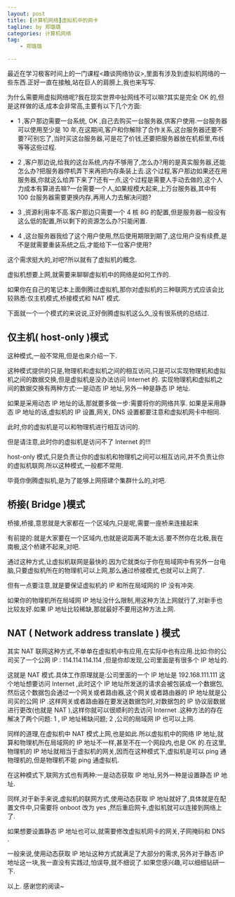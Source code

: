 ```yaml
---
layout: post  
title: [计算机网络]虚拟机中的网卡
tagline: by 郑璐璐
categories: 计算机网络  
tag: 
    - 郑璐璐

---
```


最近在学习极客时间上的一门课程<趣谈网络协议>,里面有涉及到虚拟机网络的一些东西.正好一直在接触,站在巨人的肩膀上,我也来写写.
<!--more-->
为什么需要用虚拟网络呢?我在现实世界中扯网线不可以嘛?其实是完全 OK 的,但是这样做的话,成本会非常高,主要有以下几个方面:

- 1 ,客户那边需要一台系统, OK ,自己去购买一台服务器,供客户使用.一台服务器可以使用至少是 10 年,在这期间,客户和你解除了合作关系,这台服务器还要不要?可别忘了,当时买这台服务器,可是花了价钱,还要把服务器放在机柜里,布线等等这些过程.

- 2 ,客户那边说,给我的这台系统,内存不够用了,怎么办?用的是真实服务器,还能怎么办?把服务器停机弄下来再把内存条装上去.这个过程,客户那边如果还在用服务器,你就这么给弄下来了?还有一点,这个过程是需要人手动去做的,这个人力成本有算进去嘛?一台需要一个人,如果规模大起来,上万台服务器,其中有 100 台服务器需要更换内存,再用人力去解决问题?

- 3 ,资源利用率不高.客户那边只需要一个 4 核 8G 的配置,但是服务器一般没有这么低的配置,所以剩下的资源怎么办?只能闲置.

- 4 ,这台服务器我给了这个用户使用,然后使用期限到期了,这位用户没有续费,是不是就需要重装系统之后,才能给下一位客户使用?

这个需求挺大的,对吧?所以就有了虚拟机的概念.

虚拟机想要上网,就需要来聊聊虚拟机中的网络是如何工作的.

如果你在自己的笔记本上面倒腾过虚拟机,那你对虚拟机的三种联网方式应该会比较熟悉:仅主机模式,桥接模式和 NAT 模式.

下面就一个一个模式的来说说,正好倒腾虚拟机这么久,没有很系统的总结过.

## 仅主机( host-only )模式

这种模式,一般不常用,但是也来介绍一下.

这种模式提供的只是,物理机和虚拟机之间的相互访问,只是可以实现物理机和虚拟机之间的数据交换,但是虚拟机是没办法访问 Internet 的.
实现物理机和虚拟机之间的数据交换有两种方式:一是动态 IP 地址,另外一种是静态 IP 地址.

如果是采用动态 IP 地址的话,那就要多做一步:需要将你的网络共享.
如果是采用静态 IP 地址的话,虚拟机的 IP 设置,网关, DNS 设置都要注意和虚拟机网卡中相同.

此时,你的虚拟机是可以和物理机进行相互访问的.

但是请注意,此时你的虚拟机是访问不了 Internet 的!!!

host-only 模式,只是负责让你的虚拟机和物理机之间可以相互访问,并不负责让你的虚拟机联网.所以这种模式,一般都不常用.

毕竟你倒腾虚拟机,是为了能够上网搭建个集群什么的,对吧.

## 桥接( Bridge )模式
桥接,桥接,意思就是大家都在一个区域内,只是呢,需要一座桥来连接起来

有前提的:就是大家要在一个区域内,也就是说距离不能太远.要不然你在北极,我在南极,这个桥建不起来,对吧.

通过这种方式,让虚拟机联网是最快的.因为它就类似于你在局域网中有另外一台电脑,只要虚拟机所在的物理机可以上网,那么通过桥接模式,也就可以上网了.

但有一点要注意,就是要保证虚拟机的 IP 和所在局域网的 IP 没有冲突.

如果你的物理机所在局域网 IP 地址没什么限制,用这种方法上网就行了,对新手也比较友好.如果 IP 地址比较稀缺,那就最好不要用这种方法上网.

## NAT ( Network address translate ) 模式
其实 NAT 联网这种方式,不单单在虚拟机中有应用,在实际中也有应用.比如:你的公司买了一个公网 IP : 114.114.114.114 ,但是你却发现,公司里面是有很多个 IP 地址的.

这就是 NAT 模式.具体工作原理就是:公司里面的一个 IP 地址是 192.168.111.111 这个地址想要访问 Internet ,此时这个 IP 地址所发送的请求会被包装成一个数据包,然后这个数据包会通过一个网关或者路由器,这个网关或者路由器的 IP 地址就是公司买的公网 IP .这样网关或者路由器在要发送数据包时,对数据包的 IP 协议层数据进行更改(也就是 NAT ),这样你就可以很顺利的去访问 Internet .这种方法的存在解决了两个问题: 1 , IP 地址稀缺问题; 2 ,公司的局域网 IP 也可以上网.

同样的道理,在虚拟机中 NAT 模式上网,也是如此.所以虚拟机中的网络 IP 地址,就算和物理机所在局域网的 IP 地址不一样,甚至不在一个网段内,也是 OK 的.在这里,物理机的 IP 地址就相当于虚拟机的网关,因而在这种模式下,虚拟机是可以 ping 通物理机的,但是物理机不能 ping 通虚拟机.

在这种模式下,联网方式也有两种:一是动态获取 IP 地址,另外一种是设置静态 IP 地址.

同样,对于新手来说,虚拟机的联网方式,使用动态获取 IP 地址就好了,具体就是在配置文件中,只需要将 onboot 改为 yes ,然后重启网卡,虚拟机就可以连接到网络上了.

如果想要设置静态 IP 地址也可以,就需要修改虚拟机网卡的网关,子网掩码和 DNS .

一般来说,使用动态获取 IP 地址这种方式就满足了大部分的需求,另外对于静态 IP 地址这一块,我一直没有实践过,怕误导,就不细说了.如果您感兴趣,可以细细钻研一下.

以上.
感谢您的阅读~